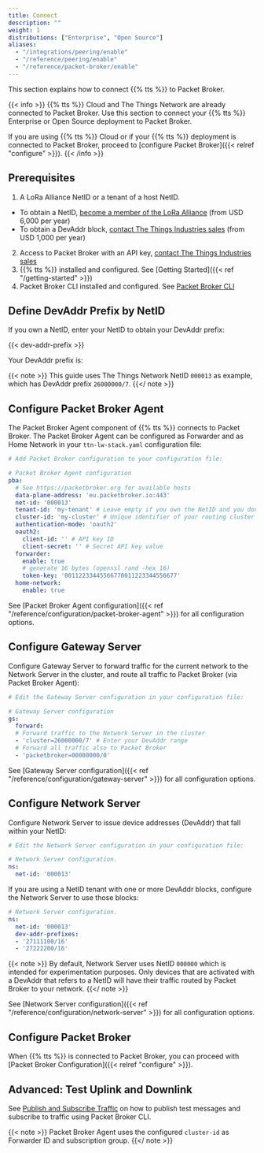 ```yaml
---
title: Connect
description: ""
weight: 1
distributions: ["Enterprise", "Open Source"]
aliases:
  - "/integrations/peering/enable"
  - "/reference/peering/enable"
  - "/reference/packet-broker/enable"
---
```


This section explains how to connect {{% tts %}} to Packet Broker.

{{< info >}}
{{% tts %}} Cloud and The Things Network are already connected to Packet Broker. Use this section to connect your {{% tts %}} Enterprise or Open Source deployment to Packet Broker.

If you are using {{% tts %}} Cloud or if your {{% tts %}} deployment is connected to Packet Broker, proceed to [configure Packet Broker]({{< relref "configure" >}}).
{{< /info >}}

## Prerequisites

1. A LoRa Alliance NetID or a tenant of a host NetID.
  - To obtain a NetID, [become a member of the LoRa Alliance](https://lora-alliance.org/become-a-member) (from USD 6,000 per year)
  - To obtain a DevAddr block, [contact The Things Industries sales](mailto:sales@thethingsindustries.com) (from USD 1,000 per year)
2. Access to Packet Broker with an API key, [contact The Things Industries sales](mailto:sales@thethingsindustries.com)
3. {{% tts %}} installed and configured. See [Getting Started]({{< ref "/getting-started" >}})
4. Packet Broker CLI installed and configured. See [Packet Broker CLI](https://github.com/packetbroker/pb)

## Define DevAddr Prefix by NetID

If you own a NetID, enter your NetID to obtain your DevAddr prefix:

{{< dev-addr-prefix >}}

Your DevAddr prefix is: <code><span data-content="dev-addr-prefix"></span></code>

{{< note >}} This guide uses The Things Network NetID `000013` as example, which has DevAddr prefix `26000000/7`. {{</ note >}}

## Configure Packet Broker Agent

The Packet Broker Agent component of {{% tts %}} connects to Packet Broker. The Packet Broker Agent can be configured as Forwarder and as Home Network in your `ttn-lw-stack.yaml` configuration file:

```yaml
# Add Packet Broker configuration to your configuration file:

# Packet Broker Agent configuration
pba:
  # See https://packetbroker.org for available hosts
  data-plane-address: 'eu.packetbroker.io:443'
  net-id: '000013'
  tenant-id: 'my-tenant' # Leave empty if you own the NetID and you don't use tenants
  cluster-id: 'my-cluster' # Unique identifier of your routing cluster
  authentication-mode: 'oauth2'
  oauth2:
    client-id: '' # API key ID
    client-secret: '' # Secret API key value
  forwarder:
    enable: true
    # generate 16 bytes (openssl rand -hex 16)
    token-key: '00112233445566770011223344556677'
  home-network:
    enable: true
```

See [Packet Broker Agent configuration]({{< ref "/reference/configuration/packet-broker-agent" >}}) for all configuration options.

## Configure Gateway Server

Configure Gateway Server to forward traffic for the current network to the Network Server in the cluster, and route all traffic to Packet Broker (via Packet Broker Agent):

```yaml
# Edit the Gateway Server configuration in your configuration file:

# Gateway Server configuration
gs:
  forward:
  # Forward traffic to the Network Server in the cluster
  - 'cluster=26000000/7' # Enter your DevAddr range
  # Forward all traffic also to Packet Broker
  - 'packetbroker=00000000/0'
```

See [Gateway Server configuration]({{< ref "/reference/configuration/gateway-server" >}}) for all configuration options.

## Configure Network Server

Configure Network Server to issue device addresses (DevAddr) that fall within your NetID:

```yaml
# Edit the Network Server configuration in your configuration file:

# Network Server configuration.
ns:
  net-id: '000013'
```

If you are using a NetID tenant with one or more DevAddr blocks, configure the Network Server to use those blocks:

```yaml
# Network Server configuration.
ns:
  net-id: '000013'
  dev-addr-prefixes:
  - '27111100/16'
  - '27222200/16'
```

{{< note >}} By default, Network Server uses NetID `000000` which is intended for experimentation purposes. Only devices that are activated with a DevAddr that refers to a NetID will have their traffic routed by Packet Broker to your network. {{</ note >}}

See [Network Server configuration]({{< ref "/reference/configuration/network-server" >}}) for all configuration options.

## Configure Packet Broker

When {{% tts %}} is connected to Packet Broker, you can proceed with [Packet Broker Configuration]({{< relref "configure" >}}).

## Advanced: Test Uplink and Downlink

See [Publish and Subscribe Traffic](https://github.com/packetbroker/pb#publish-and-subscribe-traffic) on how to publish test messages and subscribe to traffic using Packet Broker CLI.

{{< note >}} Packet Broker Agent uses the configured `cluster-id` as Forwarder ID and subscription group. {{</ note >}}
